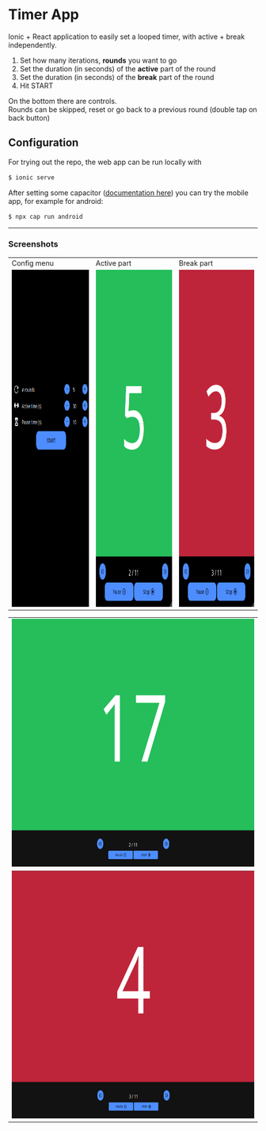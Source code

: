 # Timer App

Ionic + React application to easily set a looped timer, with active + break independently.

1. Set how many iterations, **rounds** you want to go
2. Set the duration (in seconds) of the **active** part of the round
3. Set the duration (in seconds) of the **break** part of the round
4. Hit START

On the bottom there are controls.<br>
Rounds can be skipped, reset or go back to a previous round (double tap on back button)

## Configuration
For trying out the repo, the web app can be run locally with
```bash
$ ionic serve
```

After setting some capacitor ([documentation here](https://capacitorjs.com/docs/)) you can try the mobile app, for example for android:
```bash
$ npx cap run android
```

---
### Screenshots
<table>
  <tr>
    <td>Config menu</td>
    <td>Active part</td>
    <td>Break part</td>
  </tr>
  <tr>
    <td><img src="screenshots/screenshot01.png" width="320" height="680"></td>
    <td><img src="screenshots/screenshot02.png" width="320" height="680"></td>
    <td><img src="screenshots/screenshot03.png" width="320" height="680"></td>
  </tr>
</table>
<table>
  <tr>
    <td><img src="screenshots/screenshot04.png" width="720" height="500"></td>
  </tr>
  <tr>
    <td><img src="screenshots/screenshot05.png" width="720" height="500"></td>
  </tr>
</table>